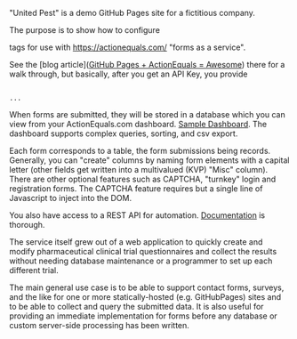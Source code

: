 "United Pest" is a demo GitHub Pages site for a fictitious company.

The purpose is to show how to configure <form> tags for use with https://actionequals.com/ "forms as a service".

See the [blog article]([GitHub Pages + ActionEquals = Awesome](https://actionequals.com/Blog/GitHub-Pages-+-ActionEquals-=-Awesome)) there for a walk through, but basically, after you get an API Key, you provide 

<code>
<form method=post action='https://actionequals.com/apiKey&f=form'>...</form>
</code>

When forms are submitted, they will be stored in a database which you can view from your ActionEquals.com dashboard.  [Sample Dashboard](https://actionequals.com/dashboard). The dashboard supports complex queries, sorting, and csv export.

Each form corresponds to a table, the form submissions being records.  Generally, you can "create" columns by naming form elements with a capital letter (other fields get written into a multivalued (KVP) "Misc" column).  There are other optional features such as CAPTCHA, "turnkey" login and registration forms.  The CAPTCHA feature requires but a single line of Javascript to inject into the DOM.

You also have access to a REST API for automation.  [Documentation](https://actionequals.com/examples) is thorough.

The service itself grew out of a web application to quickly create and modify pharmaceutical clinical trial questionnaires and collect the results without needing database maintenance or a programmer to set up each different trial.

The main general use case is to be able to support contact forms, surveys, and the like for one or more statically-hosted (e.g. GitHubPages) sites and to be able to collect and query the submitted data.  It is also useful for providing an immediate implementation for forms before any database or custom server-side processing has been written.

